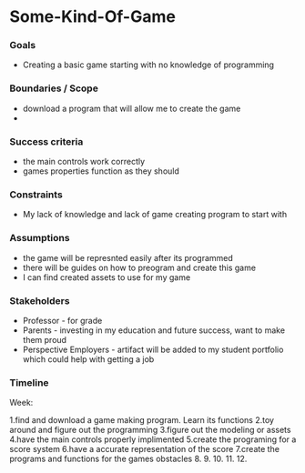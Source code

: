 # Some-Kind-Of-Game
### Goals

-   Creating a basic game starting with no knowledge of programming

### Boundaries / Scope

-   download a program that will allow me to create the game
-   

### Success criteria

-  the main controls work correctly
-  games properties function as they should

### Constraints

-   My lack of knowledge and lack of game creating program to start with

### Assumptions

-   the game will be represnted easily after its programmed
-   there will be guides on how to preogram and create this game
-   I can find created assets to use for my game

### Stakeholders

-   Professor - for grade
-   Parents - investing in my education and future success, want to make them proud
-   Perspective Employers - artifact will be added to my student portfolio which could help with getting a job

### Timeline

Week:

1.find and download a game making program. Learn its functions
2.toy around and figure out the programming
3.figure out the modeling or assets
4.have the main controls properly implimented
5.create the programing for a score system
6.have a accurate representation of the score
7.create the programs and functions for the games obstacles
8.
9.
10.
11. 
12. 
